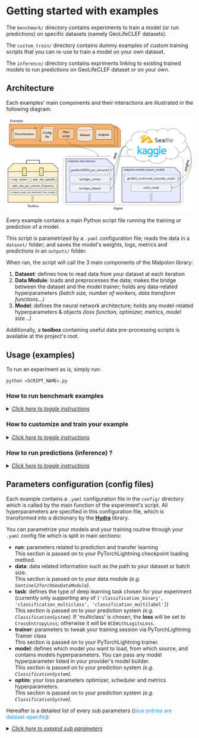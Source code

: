# Getting started with examples
The `benchmark/` directory contains experiments to train a model (or run predictions) on specific datasets (namely GeoLifeCLEF datasets).

The `custom_train/` directory contains dummy examples of custom training scripts that you can re-use to train a model on your own dataset.

The `inference/` directory contains expriments linking to existing trained models to run predictions on GeoLifeCLEF dataset or on your own.

## Architecture
Each examples' main components and their interactions are illustrated in the following diagram:

<div align="center">
  <img src="../docs/resources/malpolon_main_components.png" alt="malopolon_main_components">
</div>

Every example contains a main Python script file running the training or prediction of a model.

This script is parametrized by a `.yaml` configuration file; reads the data in a `dataset/` folder; and saves the model's weights, logs, metrics and predictions in an `outputs/` folder.

When ran, the script will call the 3 main components of the Malpolon library:
1. **Dataset**: defines how to read data from your dataset at each iteration
2. **Data Module**: loads and preprocesses the data; makes the bridge between the dataset and the model trainer; holds any data-related hyperparameters _(batch size, number of workers, data transform functions...)_
3. **Model**: defines the neural network architecture; holds any model-related hyperparameters & objects _(loss function, optimizer, metrics, model size...)_

Additionally, a **toolbox** containing useful data pre-processing scripts is available at the project's root.


## Usage (examples)
To run an experiment as is, simply run:

```script
python <SCRIPT_NAME>.py
```

### How to run benchmark examples
<details>
  <summary><i><u>Click here to toggle instructions</u></i></summary>

Benchmark examples are custom tailored experiments we created to showcase the capabilities of Malpolon on specific datasets. They are mostly focused on the GeoLifeClef challenges from years 2022 to 2024.

There is no tuning to do to run these examples. You could even run the same models on your own dataset by exactly following the same data formats, structures and modalities.

</details>


### How to customize and train your example
<details>
  <summary><i><u>Click here to toggle instructions</u></i></summary>
To create a custom example, we recommend you duplicate an example that best fits your use case and follow these steps:

#### 0. Drop your data in `dataset/`

#### 1. Update your configuration file

Update your `.yaml` config file in the `config/` directory to match your dataset, model and training parameters. In particular, update the **paths** to your data and observation files, your **number of classes**, your training **task**, your **model selection**, and your **metrics**.

---

💡 To list all the models available from `timm`, open a terminal and run:

```python
import timm
timm.list_models()
```
For `torchvision` head over to: https://pytorch.org/vision/0.17/models.html

---

#### 2. Create a dataset class

If your dataset structure or data format is not supported by any of the existing `Dataset` classes, you will need to write your own, inheriting at least our base class `malpolon.data.data_module.BaseDataModule`.

See `malpolon.data.datasets` for examples.

#### 3. Update your data module

In your script file, update your `DataModule` class to use the correct dataset class by re-defining the `get_dataset()` method.

Here is an example of a custom `DataModule` class inheriting `RasterGeoDataModule` before the `main` function:

<details open>
  <summary><i><u>Click here to toggle instructions</u></i></summary>

```python
class CustomDataModule(RasterGeoDataModule):
    def get_dataset(self, split, transform, **kwargs):
        dataset = CustomDataset(
            self.dataset_path,
            labels_name=self.labels_name,
            split=split,
            task=self.task,
            binary_positive_classes=self.binary_positive_classes,
            transform=transform,
            **self.dataset_kwargs
        )
        return dataset
```
</details>

If you need to customize your class input parameters or to redefine the initialization method, you can do so by overriding the `__init__` method.

<details>
  <summary><i><u>Click here to toggle instructions</u></i></summary>

```python
class CustomDataModule(RasterGeoDataModule):
   def __init__(
        self,
        dataset_path: str,
        labels_name: str = 'labels.csv',
        train_batch_size: int = 32,
        inference_batch_size: int = 16,
        num_workers: int = 8,
        size: int = 200,
        units: str = 'pixel',
        crs: int = 4326,
        binary_positive_classes: list = [],
        task: str = 'classification_multiclass',
        dataset_kwargs: dict = {},
        **kwargs,
    ):
        """Class constructor."""
        super().__init__(dataset_path, labels_name, train_batch_size, inference_batch_size, num_workers, size, units, crs, binary_positive_classes, task, dataset_kwargs, **kwargs)


    def get_dataset(self, split, transform, **kwargs):
        dataset = CustomDataset(
            self.dataset_path,
            labels_name=self.labels_name,
            split=split,
            task=self.task,
            binary_positive_classes=self.binary_positive_classes,
            transform=transform,
            **self.dataset_kwargs
        )
        return dataset
```
</details>


Additionally, you can update the `train_transform` and `test_transform` properties to use your custom data transforms.

<details>
  <summary><i><u>Click here to toggle instructions</u></i></summary>

```python
class CustomDataModule(RasterGeoDataModule):
   def __init__(
        self,
        dataset_path: str,
        labels_name: str = 'labels.csv',
        train_batch_size: int = 32,
        inference_batch_size: int = 16,
        num_workers: int = 8,
        size: int = 200,
        units: str = 'pixel',
        crs: int = 4326,
        binary_positive_classes: list = [],
        task: str = 'classification_multiclass',
        dataset_kwargs: dict = {},
        **kwargs,
    ):
        """Class constructor."""
        super().__init__(dataset_path, labels_name, train_batch_size, inference_batch_size, num_workers, size, units, crs, binary_positive_classes, task, dataset_kwargs, **kwargs)


    def get_dataset(self, split, transform, **kwargs):
        dataset = CustomDataset(
            self.dataset_path,
            labels_name=self.labels_name,
            split=split,
            task=self.task,
            binary_positive_classes=self.binary_positive_classes,
            transform=transform,
            **self.dataset_kwargs
        )
        return dataset

    @property
    def train_transform(self):
        return transforms.Compose(
            [
                transforms.RandomRotation(degrees=45, fill=1),
                transforms.Normalize(
                    mean=[0.485, 0.456, 0.406, 0.2],
                    std=[0.229, 0.224, 0.225, 0.2]
                ),
            ]
        )
```
</details>

#### 4. Call your custom data module

In your script `main` function, update the line instanciating your datamodule to use your custom class:

```python
# Datamodule & Model
datamodule = CustomDataModule(**cfg.data, **cfg.task)
```

#### 5. Look at your results

Your model weights, logs, metrics and predictions will be saved in the `outputs/<SCRIPT_NAME>/<DATE>/` folder.

**Weights** are stored in a PyTorch checkpoint file either named `last.ckpt` or `pretrained.ckpt`.

**Metrics** are saved in a `metrics.csv` file. Additionally, by default they are logged in a TensorBoard file which you can view by running the following command in a terminal:
```script
tensorboard --logdir tensorboard_logs/
```
and then `ctrl+click` on the `localhost` link that appears in the terminal.

Your **parameters** for this run are stored in a `hparams.yaml` file.

**Logs** are saved in a `<SCRIPT_NAME>.log` file.

</details>

### How to run predictions (inference) ?
<details>
  <summary><i><u>Click here to toggle instructions</u></i></summary>

There are 2 ways to run predictions on your mmodel.

1. **The recommended way**

- Create a new directory under `examples/inference/` containing your example script.
- Create symbolic links to your dataset and training outputs (Linux/Mac command lines):
  - `ln -s ../../custom_train/<EXAMPLE_NAME>/dataset/ dataset`
  - `ln -s ../../custom_train/<EXAMPLE_NAME>/outputs/ outputs_training`
- Copy your config file and:
  - Change the key `run.predict` to `run.predict_type` with either `test_dataset` or `test_point` as value.
  - Update the value of `run.checkpoint_path` to `outputs_training/<SCRIPT_NAME>/<DATE>/last.ckpt`.

Then run your script as usual.

1. **The manual way**

For a quick test, you can also:

- Update the `run.predict` key in your config file to `false`.
- Update the value of `run.checkpoint_path` to `outputs/<SCRIPT_NAME>/<DATE>/last.ckpt`.
- Comment in your script the inference part you don't need (test dataset or data point)
- Find your inference outputs in the newest `outputs/<SCRIPT_NAME>/<DATE>/` folder and merge them with your training outputs folder.

</details>


## Parameters configuration (config files)

Each example contains a `.yaml` configuration file in the `config/` directory which is called by the main function of the experiment's script. All hyperparameters are specified in this configuration file, which is transformed into a dictionary by the [**Hydra**](https://hydra.cc/docs/intro/) library.

You can parametrize your models and your training routine through your `.yaml` config file which is split in main sections:

- **run**: parameters related to prediction and transfer learning\
  This section is passed on to your PyTorchLightning checkpoint loading method.
- **data**: data related information such as the path to your dataset or batch size.\
  This section is passed on to your data module _(e.g. `Sentinel2TorchGeoDataModule`)_.
- **task**: defines the type of deep learning task chosen for your experiment (currently only supporting any of `['classification_binary', 'classification_multiclass', 'classification_multilabel']`)\
  This section is passed on to your prediction system _(e.g. `ClassificationSystem`)_. If 'multiclass' is chosen, the **loss** will be set to `CrossEntropyLoss`; otherwise it will be `BCEWithLogitsLoss`.
- **trainer**: parameters to tweak your training session via PyTorchLightning Trainer class\
  This section is passed on to your PyTorchLightning trainer.
- **model**: defines which model you want to load, from which source, and contains models hyperparameters. You can pass any model hyperparameter listed in your provider's model builder.\
  This section is passed on to your prediction system _(e.g. `ClassificationSystem`)_.
- **optim**: your loss parameters optimizer, scheduler and metrics hyperparameters.\
  This section is passed on to your prediction system _(e.g. `ClassificationSystem`)_.

Hereafter is a detailed list of every sub parameters (<a style="color:DodgerBlue;">blue entries are dataset-specific</a>):

<details>
  <summary><i><u>Click here to expand sub parameters</u></i></summary>

- **run**
  - **predict** _(bool)_: If set to `true`, runs your example in inference mode; if set to `false`, runs your example in training mode.
  - **checkpoint\_path** _(str)_: Path to the PyTorch checkpoint you wish to load weights from, for prediction, resuming training or performing transfer learning.

- **data**
  - **num_classes** _(int)_: Number of classes for your classification task.
  - **dataset\_path** _(str)_: path to the dataset (details about how to structure your data in examples Readmes).
  - **labels\_name** _(str)_: name of the file containing the labels which should be located in `dataset_path`
  - **train\_batch\_size** _(int)_: size of train batches.
  - **inference\_batch\_size** _(int)_: size of inference batches.
  - **num\_workers** _(int)_: number of worker processes to use for loading the data. When you set the “number of workers” parameter to a value greater than 0, the DataLoader will load data in parallel using multiple worker processes.
  - **<a style="color:DodgerBlue;">units</a>** _(str)_: unit system of the queries performed on the dataset. This value should be equal to your observations' coords units (which can be different from your dataset's unit system). Takes any value in [`'crs'`, `'pixel'`, `'meter'`] as input.
  - **<a style="color:DodgerBlue;">crs</a>** _(int)_: coordinate reference system of the queries performed on the dataset. This value should be equal to the CRS of your observations, which can be different from your dataset's CRS.
  - **<a style="color:DodgerBlue;">download\_data\_sample</a>** _(bool)_: If `true`, a small sample of the example's dataset will be downloaded (if not already on your machine)
  - **<a style="color:DodgerBlue;">dataset_kwargs</a>**\
    Parameters forwarded to the dataset constructor. You may add any parameter in this section belonging to your dataset's constructor. Leave empty (None) to use the dataset's default parameter value.\
    In this example, the dataset is a concatenation of two datasets: the `RasterBioclim` and the `PatchesDataset`, passed as a list of dictionaries.
    - **item n°k**
      - **callable** _(str)_: String containing the name of the class you want to call. Can be any class of `geolifeclef2024`, `torchgeo_datasets` or `torchgeo_sentinel2` modules.
      - **kwargs** _(dict)_: Dictionary containing the parameters you want to pass to your callable class.
    - ...

- **task**
  - **task** _(str)_: deep learning task to be performed. At the moment, can take any value in [`'classification_binary'`, `'classification_multiclass'`, `'classification_multilabel'`]. The task determines what loss function is used (multiclass -> CrossEntropyLoss, BCEWithLogitsLoss otherwise).

- **trainer**
  - **accelerator** _(str)_: Selects the type of hardware you want your example to run on. Takes values in [`'cpu'`, `'gpu'`, `'tpu'`, `'hpu'`, `'ipu'`].
  - **devices** _(int or str)_: Defines how many accelerator devices you want to use for parallelization. Set to `'auto'` to use all available.
  - **max_epochs** _(int)_: The maximum number of training epochs.
  - **val_check_interval** _(int)_: How often within one training epoch to check the validation set. Takes any value in `[0, max_steps_per_epoch]`
  - **check_val_every_n_epoch** _(int)_: Defines the interval of epochs on which validation should be performed throughout training.
  - **log_every_n_steps** _(int)_: How often to log everything within one training step (defaults to 50 if `None`).

- **model**
  - **provider\_name** _(str)_: Defines the source you want to load your models from. Models from the timm and torchvision repositories can be downloaded with or without pre-trained weights and are fully PyTorch compatible. Takes any value in [`'timm'`, `'torchvision'`, `'malpolon'`].
  - **model\_name** _(str)_: Name of the model you wish your provider to retrieve. For a complete list of available models, please refer to [timm's](https://timm.fast.ai/), [torchvision's](https://pytorch.org/vision/stable/models.html) or [Malpolon's custom models](https://plantnet.github.io/malpolon/api.html#malpolon-models-custom-models-glc2024-multimodal-ensemble-model-modality-specific) documentations.
  - **model_kwargs**\
    Parameters forwarded to the model constructor. You may add any parameter in this section belonging to your model's constructor. Leave empty (None) to use the model's default parameter value.
    - **pretrained** _(bool)_: If `true`, your model will be retrieved with pre-trained weights; if `false`, your model will be retrieved with no weights and training will have to be conducted from scratch.
    - **num_classes** _(int)_: Number of classes for you classification task.
    - **in\_chans** _(int)_: Number of input channels.
    - **output\_stride** _(int)_: Output stride value for CNN models. This parameter defines how much the convolution window is shifted when performing convolution.
    - **global\_pool** _(str)_: Type of global pooling. Takes any value in [`'avg'`, `'max'`, `'avgmax'`, `'catavgmax'`].
    - ...
  - **modifiers**\
    Malpolon's modifiers you can call to modify your model's structure or behavior.
    - **change\_first\_convolutional\_layer** (optional)
      - **num\_input\_channels** _(int)_: Number of input channels you would like your model to take instead of its default value.
    - **change_last_layer** (optional)
      - **num\_outputs** _(int)_: Number of output channels you would like your model to have instead of its default value.
    - **change_last_layer_to_identity_modifier** (optional): Replaces the last layer of your model with an identity layer.

- **optim**
  - **loss_kwargs** (optional): any key-value arguments compatible with the selected loss function. See [PyTorch documentation](https://pytorch.org/docs/stable/nn.html#loss-functions) for the complete list of kwargs to your loss function.
    - **pos_weight** (optional) _(float)_: Weight of the positive class in the BCEWithLogitsLoss function.
    - ...
  - **optimizer** (optional): Chose your optimizer here. If no value provided, by default SGD is selected with the following arguments `[lr=1e-2, momentum=0.9, nesterov=True]`
    - **_\<optimizer name\>_** (optional) _(str)_: Name of an optimizer you want to call. Can either be a custom name or one of the keys listed in `malpolon.models.utils.OPTIMIZERS_CALLABLES`
      - **callable** (optional) _(str)_: Name of the optimizer you want to call.
      - **kwargs**: any key-value arguments compatible with the selected optimizer such as `lr` (learning rate). See [PyTorch documentation](https://pytorch.org/docs/stable/optim.html) for the complete list of kwargs to your optimizer. Leave empty (None) to use the optimizer's default parameter value.
        - **lr** (optional): learning rate
        - ...
  - **metrics**
    - **_\<metric name\>_**: The name of your metric. Can either be a custom name or one of the keys listed in `malpolon.models.utils.FMETRICS_CALLABLES`. In the latter case, the _callable_ argument is not required.
      - **callable** (optional) _(str)_: Name of the TorchMetrics functional metric to call _(e.g.: `'torchmetrics.functional.classification.multiclass_accuracy'`)_. Find all functional metrics on the TorchMetrics documentation page such as [here](https://torchmetrics.readthedocs.io/en/stable/classification/accuracy.html#functional-interface) in the "functional Interface" section. Learn more about functional metrics [here](https://lightning.ai/docs/torchmetrics/stable/pages/quickstart.html#functional-metrics).
      - **_kwargs_**: any key-value arguments compatible with the selected metric such as `num_classes` or `threshold`. See [TorchMetrics documentation](https://lightning.ai/docs/torchmetrics/stable/all-metrics.html) for the complete list of kwargs to your metric.
        - **num_classes**: Number of classes for your multiclass classification task.
        - **num_labels**: Number of labels for your multilabel classification task.
        - **threshold** (optional): Threshold value for your metric.
        - ...

</details>